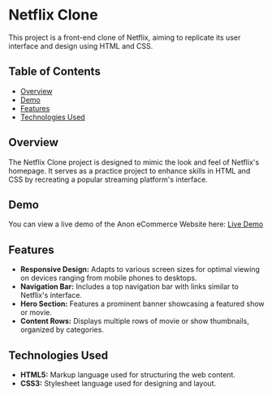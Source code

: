 # Netflix Clone

This project is a front-end clone of Netflix, aiming to replicate its user interface and design using HTML and CSS.

## Table of Contents

- [Overview](#overview)
- [Demo](#demo)
- [Features](#features)
- [Technologies Used](#technologies-used)

## Overview

The Netflix Clone project is designed to mimic the look and feel of Netflix's homepage. It serves as a practice project to enhance skills in HTML and CSS by recreating a popular streaming platform's interface.

## Demo

You can view a live demo of the Anon eCommerce Website here: [Live Demo](http://127.0.0.1:5500/Netflix%20clone/index.html)

## Features

- **Responsive Design:** Adapts to various screen sizes for optimal viewing on devices ranging from mobile phones to desktops.
- **Navigation Bar:** Includes a top navigation bar with links similar to Netflix's interface.
- **Hero Section:** Features a prominent banner showcasing a featured show or movie.
- **Content Rows:** Displays multiple rows of movie or show thumbnails, organized by categories.

## Technologies Used

- **HTML5:** Markup language used for structuring the web content.
- **CSS3:** Stylesheet language used for designing and layout.
